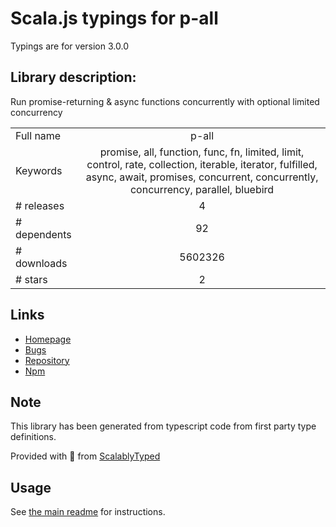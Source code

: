 
# Scala.js typings for p-all

Typings are for version 3.0.0

## Library description:
Run promise-returning & async functions concurrently with optional limited concurrency

|                    |                 |
| ------------------ | :-------------: |
| Full name          | p-all |
| Keywords           | promise, all, function, func, fn, limited, limit, control, rate, collection, iterable, iterator, fulfilled, async, await, promises, concurrent, concurrently, concurrency, parallel, bluebird |
| # releases         | 4 |
| # dependents       | 92 |
| # downloads        | 5602326 |
| # stars            | 2 |

## Links
- [Homepage](https://github.com/sindresorhus/p-all#readme)
- [Bugs](https://github.com/sindresorhus/p-all/issues)
- [Repository](https://github.com/sindresorhus/p-all)
- [Npm](https://www.npmjs.com/package/p-all)
    


## Note
This library has been generated from typescript code from first party type definitions.

Provided with :purple_heart: from [ScalablyTyped](https://github.com/oyvindberg/ScalablyTyped)

## Usage
See [the main readme](../../readme.md) for instructions.



